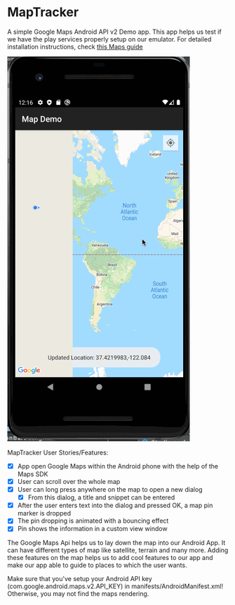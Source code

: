 MapTracker
========================

A simple Google Maps Android API v2 Demo app. This app helps us test if we have the play services properly setup on our emulator. For detailed installation instructions, check [this Maps guide](https://github.com/thecodepath/android_guides/wiki/Google-Maps-Fragment-Guide)

![Walkthrough](walkthrough.gif)

MapTracker User Stories/Features: 
* [X] App open Google Maps within the Android phone with the help of the Maps SDK
* [X] User can scroll over the whole map 
* [X] User can long press anywhere on the map to open a new dialog
    * [X] From this dialog, a title and snippet can be entered
* [X] After the user enters text into the dialog and pressed OK, a map pin marker is dropped
* [X] The pin dropping is animated with a bouncing effect
* [X] Pin shows the information in a custom view window

The Google Maps Api helps us to lay down the map into our Android App. It can have different types of map like satellite, terrain and many more. Adding these features on the map helps us to add cool features to our app and make our app able to guide to places to which the user wants.

Make sure that you've setup your Android API key (com.google.android.maps.v2.API_KEY) in manifests/AndroidManifest.xml!  Otherwise, you may not find the maps rendering.
